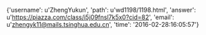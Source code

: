 {'username': u'ZhengYukun', 'path': u'wd1198/1198.html', 'answer': u'https://piazza.com/class/i5j09fnsl7k5x0?cid=82', 'email': u'zhengyk11@mails.tsinghua.edu.cn', 'time': '2016-02-28:16:05:57'}